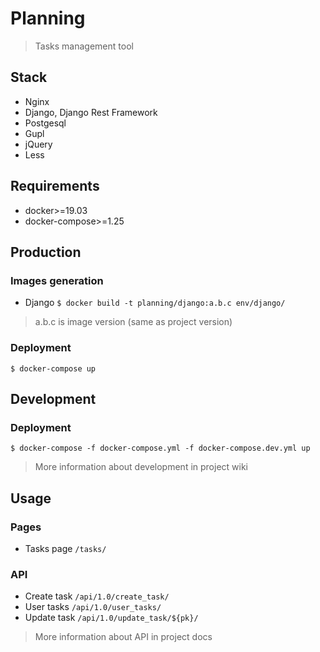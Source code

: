 # Planning

> Tasks management tool


## Stack
- Nginx
- Django, Django Rest Framework
- Postgesql
- Gupl
- jQuery
- Less


## Requirements
- docker>=19.03
- docker-compose>=1.25


## Production

### Images generation
- Django `$ docker build -t planning/django:a.b.c env/django/`
> a.b.c is image version (same as project version)

### Deployment
`$ docker-compose up`


## Development

### Deployment
`$ docker-compose -f docker-compose.yml -f docker-compose.dev.yml up`

> More information about development in project wiki  


## Usage

### Pages
- Tasks page `/tasks/`

### API
- Create task `/api/1.0/create_task/`
- User tasks `/api/1.0/user_tasks/`
- Update task `/api/1.0/update_task/${pk}/`

> More information about API in project docs
